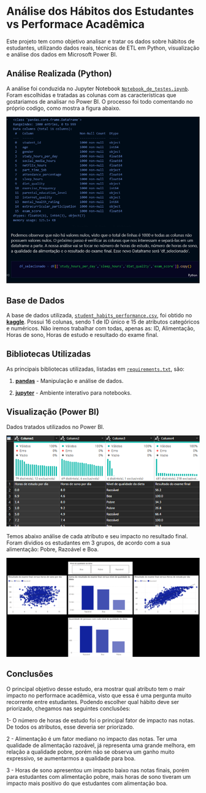 # Análise dos Hábitos dos Estudantes vs Performace Acadêmica

Este projeto tem como objetivo analisar e tratar os dados sobre hábitos de estudantes, utilizando dados reais, técnicas de ETL em Python, visualização e análise dos dados em Microsoft Power BI.

## Análise Realizada (Python)

A análise foi conduzida no Jupyter Notebook [`Notebook_de_testes.ipynb`](Notebook_de_testes.ipynb). Foram escolhidas e tratadas as colunas com as características que gostariamos de analisar no Power BI. O processo foi todo comentando no próprio codigo, como mostra a figura abaixo.

![Python 1](/imagens/Python1.png)


## Base de Dados

A base de dados utilizada, [`student_habits_performance.csv`](student_habits_performance.csv), foi obtido no **[kaggle](https://www.kaggle.com/datasets/jayaantanaath/student-habits-vs-academic-performance)**. Possui 16 colunas, sendo 1 de ID único e 15 de atributos categóricos e numéricos. Não iremos trabalhar com todas, apenas as: ID, Alimentação, Horas de sono, Horas de estudo e resultado do exame final.

## Bibliotecas Utilizadas

As principais bibliotecas utilizadas, listadas em [`requirements.txt`](requirements.txt), são:

1. **[pandas](https://pandas.pydata.org/)** - Manipulação e análise de dados.

2. **[jupyter](https://jupyter.org/)** - Ambiente interativo para notebooks.

## Visualização (Power BI)

Dados tratados utilizados no Power BI.

![Power BI imagem 1](/imagens/Power1.png)

Temos abaixo análise de cada atributo e seu impacto no resultado final. Foram dividios os estudantes em 3 grupos, de acordo com a sua alimentação: Pobre, Razoável e Boa. 

![Power BI imagem 2](/imagens/Power2.png)

## Conclusões

O principal objetivo desse estudo, era mostrar qual atributo tem o mair impacto no performace acadêmica, visto que essa é uma pergunta muito recorrente entre estudantes. Podendo escolher qual hábito deve ser priorizado, chegamos nas seguintes conclusões:

1- O número de horas de estudo foi o principal fator de impacto nas notas. De todos os atributos, esse deveria ser priorizado.

2 - Alimentação é um fator mediano no impacto das notas. Ter uma qualidade de alimentação razoável, já representa uma grande melhora, em relação a qualidade pobre, porém não se observa um ganho muito expressivo, se aumentarmos a qualidade para boa.

3 - Horas de sono apresentou um impacto baixo nas notas finais, porém para estudantes com alimentação pobre, mais horas de sono tiveram um impacto mais positivo do que estudantes com alimentação boa. 


